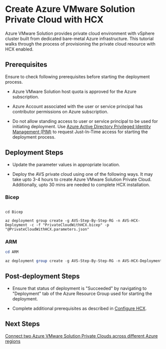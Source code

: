 # Create Azure VMware Solution Private Cloud with HCX

Azure VMware Solution provides private cloud environment with vSphere cluster built from dedicated bare-metal Azure infrastructure. This tutorial walks through the process of provisioning the private cloud resource with HCX enabled.

## Prerequisites

Ensure to check following prerequisites before starting the deployment process.

* Azure VMware Solution host quota is approved for the Azure subscription.

* Azure Account associated with the user or service principal has contributor permissions on Azure subscription.

* Do not allow standing access to user or service principal to be used for initiating deployment. Use [Azure Active Directory Privileged Identity Management (PIM)](https://docs.microsoft.com/azure/active-directory/privileged-identity-management/pim-configure) to request Just-In-Time access for starting the deployment process.

## Deployment Steps

* Update the parameter values in appropriate location. 

* Deploy the AVS private cloud using one of the following ways. It may take upto 3-4 hours to create Azure VMware Solution Private Cloud. Additionally, upto 30 mins are needed to complete HCX installation.

### Bicep

```azurecli-interactive

cd Bicep

az deployment group create -g AVS-Step-By-Step-RG -n AVS-HCX-Deployment -c -f "PrivateCloudWithHCX.bicep" -p "@PrivateCloudWithHCX.parameters.json"
```

### ARM

```powershell
cd ARM

az deployment group create -g AVS-Step-By-Step-RG -n AVS-HCX-Deployment -c -f "PrivateCloudWithHCX.deploy.json" -p "@PrivateCloudWithHCX.parameters.json"
```

## Post-deployment Steps

* Ensure that status of deployment is "Succeeded" by navigating to "Deployment" tab of the Azure Resource Group used for starting the deployment.

* Complete additional prerequisites as described in [Configure HCX](../../Addins/HCX/readme.md##post-deployment-steps).

## Next Steps

[Connect two Azure VMware Solution Private Clouds across different Azure regions](../../Networking/AVS-to-AVS-CrossRegion-GlobalReach/readme.md)
